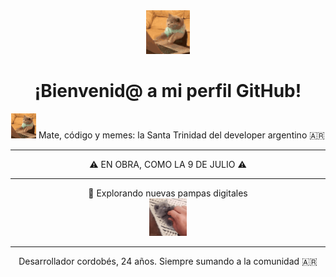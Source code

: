 <div align="center">
  <img src="cat-typing.gif" alt="gatito codeando" width="70">
  <h1>¡Bienvenid@ a mi perfil GitHub!</h1>
</div>

<div align="center">
  <img src="cat-typing.gif" width="40">
  <span>Mate, código y memes: la Santa Trinidad del developer argentino 🇦🇷</span>
</div>

---

<div align="center">
  <span>⚠️ EN OBRA, COMO LA 9 DE JULIO ⚠️</span>
</div>

---

<div align="center">
  <span>🐾 Explorando nuevas pampas digitales</span><br>
  <img src="cat.gif" width="60">
</div>

---

<div align="center">
  <span>Desarrollador cordobés, 24 años. Siempre sumando a la comunidad 🇦🇷</span>
</div>
